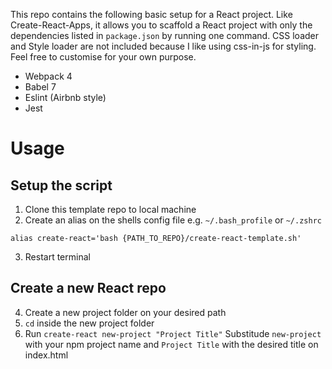 This repo contains the following basic setup for a React project. 
Like Create-React-Apps, it allows you to scaffold a React project with only the dependencies listed in `package.json` by running one command.
CSS loader and Style loader are not included because I like using css-in-js for styling. Feel free to customise for your own purpose.

- Webpack 4
- Babel 7
- Eslint (Airbnb style)
- Jest

# Usage

## Setup the script

1. Clone this template repo to local machine
1. Create an alias on the shells config file e.g. `~/.bash_profile` or `~/.zshrc`

```
alias create-react='bash {PATH_TO_REPO}/create-react-template.sh'
```

3. Restart terminal

## Create a new React repo

4. Create a new project folder on your desired path
5. `cd` inside the new project folder
6. Run `create-react new-project "Project Title"`
   Substitude `new-project` with your npm project name and `Project Title` with the desired title on index.html
